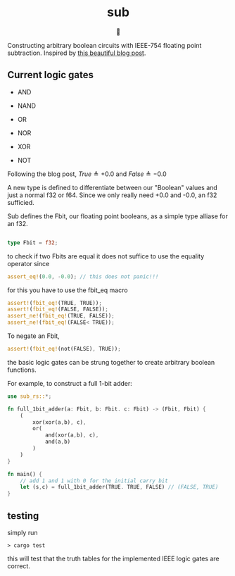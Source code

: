 
<h1 align="center">sub</h1>
<p align="center">🥺</p>

Constructing arbitrary boolean circuits with IEEE-754 floating point subtraction. Inspired by [this beautiful blog post](https://orlp.net/blog/subtraction-is-functionally-complete/).


## Current logic gates

* AND

* NAND

* OR

* NOR

* XOR

* NOT

Following the blog post, $True \triangleq +0.0$ and $False \triangleq -0.0$

A new type is defined to differentiate between our "Boolean" values and just a normal f32 or f64. Since we only really need +0.0 and -0.0, an f32 sufficied.

Sub defines the Fbit, our floating point booleans, as a simple type alliase for an f32.

```Rust

type Fbit = f32;
```

to check if two Fbits are equal it does not suffice to use the equality operator since

```Rust
assert_eq!(0.0, -0.0); // this does not panic!!!
```

for this you have to use the fbit_eq macro

```Rust
assert!(fbit_eq!(TRUE, TRUE));
assert!(fbit_eq!(FALSE, FALSE));
assert_ne!(fbit_eq!(TRUE, FALSE));
assert_ne!(fbit_eq!(FALSE< TRUE));
```

To negate an Fbit,

```Rust
assert!(fbit_eq!(not(FALSE), TRUE));
```

the basic logic gates can be strung together to create arbitrary boolean functions.

For example, to construct a full 1-bit adder:

```Rust
use sub_rs::*;

fn full_1bit_adder(a: Fbit, b: Fbit. c: Fbit) -> (Fbit, Fbit) {
    (
        xor(xor(a,b), c),
        or(
            and(xor(a,b), c),
            and(a,b)
        )
    )
}

fn main() {
    // add 1 and 1 with 0 for the initial carry bit
    let (s,c) = full_1bit_adder(TRUE. TRUE, FALSE) // (FALSE, TRUE)
}
```

## testing

simply run

```console
> cargo test
```

this will test that the truth tables for the implemented IEEE logic gates are correct. 